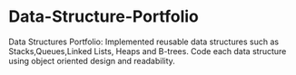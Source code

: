 # Data-Structure-Portfolio
Data Structures Portfolio: Implemented reusable data structures such as Stacks,Queues,Linked Lists, Heaps and B-trees. Code each data structure using object oriented design and readability.
